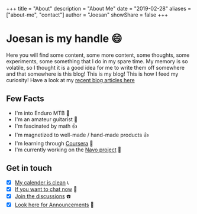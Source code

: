 +++
title = "About"
description = "About Me"
date = "2019-02-28"
aliases = ["about-me", "contact"]
author = "Joesan"
showShare = false
+++

# Joesan is my handle :smile:

Here you will find some content, some more content, some thoughts, some experiments, some something that I do in my spare time. My memory is so volatile, so I thought it is a
good idea for me to write them off somewhere and that somewhere is this blog! This is my blog! This is how I feed my curiosity! Have a look
at my [recent blog articles here](https://www.bigelectrons.com/)

## Few Facts

- I'm into Enduro MTB :bicyclist:
- I'm an amateur guitarist :guitar:
- I'm fascinated by math :thumbsup:
- I'm magnetized to well-made / hand-made products :+1:
- I'm learning through [Coursera](https://www.coursera.org/user/04a614123f3a97ae89e941cb3ba2a9a3) :book:
- I'm currently working on the [Navo project](https://github.com/navo-org) :robot:

## Get in touch

- [x] [My calender is clean](https://calendly.com/joesandech) :telephone_receiver:
- [x] [If you want to chat now](https://gitter.im/bigelectrons/community) :iphone:
- [x] [Join the discussions](https://github.com/joesan/joesan-me/discussions/categories/general) :phone:
- [x] [Look here for Announcements](https://github.com/joesan/joesan-me/discussions/categories/announcements) :trumpet:
